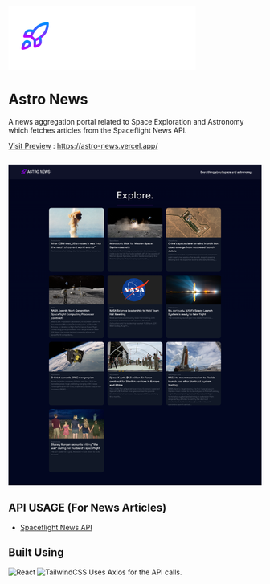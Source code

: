 
![Logo](https://github.com/sid-js/astro-news/blob/main/public/astro-logo.png?raw=true)


# Astro News

A news aggregation portal related to Space Exploration and Astronomy which fetches articles from the Spaceflight News API. 

[Visit Preview](https://astro-news.vercel.app/) :  https://astro-news.vercel.app/
##
![App Screenshot](https://github.com/sid-js/astro-news/blob/main/public/preview.png?raw=true)

## API USAGE (For News Articles)

 - [Spaceflight News API](https://www.spaceflightnewsapi.net/)

## Built Using
 ![React](https://img.shields.io/badge/react-%2320232a.svg?style=for-the-badge&logo=react&logoColor=%2361DAFB) ![TailwindCSS](https://img.shields.io/badge/tailwindcss-%2338B2AC.svg?style=for-the-badge&logo=tailwind-css&logoColor=white)
 Uses Axios for the API calls.
